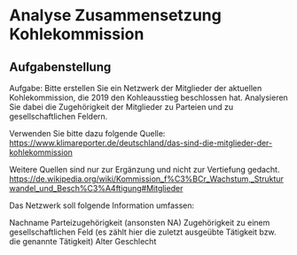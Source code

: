 # Analyse Zusammensetzung Kohlekommission
## Aufgabenstellung

Aufgabe: Bitte erstellen Sie ein Netzwerk der Mitglieder der aktuellen Kohlekommission, die 2019 den Kohleausstieg beschlossen hat. Analysieren Sie dabei die Zugehörigkeit der Mitglieder zu Parteien und zu gesellschaftlichen Feldern. 

Verwenden Sie bitte dazu folgende Quelle:
https://www.klimareporter.de/deutschland/das-sind-die-mitglieder-der-kohlekommission

Weitere Quellen sind nur zur Ergänzung und nicht zur Vertiefung gedacht.
https://de.wikipedia.org/wiki/Kommission_f%C3%BCr_Wachstum,_Strukturwandel_und_Besch%C3%A4ftigung#Mitglieder

Das Netzwerk soll folgende Information umfassen:

Nachname
Parteizugehörigkeit (ansonsten NA)
Zugehörigkeit zu einem gesellschaftlichen Feld (es zählt hier die zuletzt ausgeübte Tätigkeit bzw. die genannte Tätigkeit)
Alter
Geschlecht
